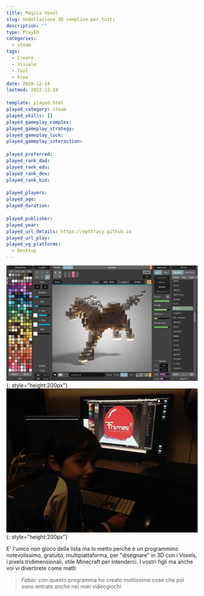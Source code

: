 ```yaml
---
title: Magica Voxel
slug: modellazione 3D semplice per tutti
description: ""
type: PlayED
categories:
  - steam
tags:
  - Creare
  - Visuale
  - Tool
  - Free
date: 2020-12-14
lastmod: 2022-12-18

template: played.html
played_category: steam
played_skills: []
played_gameplay_complex:
played_gameplay_strategy:
played_gameplay_luck:
played_gameplay_interaction:

played_preferred:
played_rank_dad: 
played_rank_edu:
played_rank_dev:
played_rank_kid: 

played_players: 
played_age: 
played_duration: 

played_publisher: 
played_year: 
played_url_details: https://ephtracy.github.io
played_url_play: 
played_vg_platforms:
  - Desktop
---
```


![](img/magica_voxel.webp){: style="height:200px"}
![](img/magica_voxel_2.webp){: style="height:200px"}

E' l'unico non gioco della lista ma lo metto perché è un programmino notevolissimo, gratuito, multipiattaforma, per "disegnare" in 3D con i Voxels, i pixels tridimensionali, stile Minecraft per intenderci.
I vostri figli ma anche voi vi divertirete come matti

> *Fabio:*
> con questo programma ho creato moltissime cose che poi sono entrate anche nei miei videogiochi
